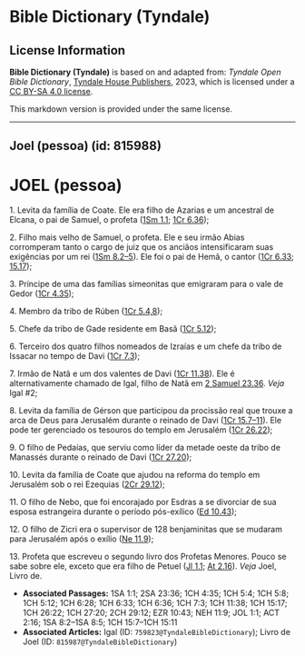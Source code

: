 # Bible Dictionary (Tyndale)

## License Information

**Bible Dictionary (Tyndale)** is based on and adapted from: _Tyndale Open Bible Dictionary_, [Tyndale House Publishers](https://tyndaleopenresources.com/), 2023, which is licensed under a [CC BY-SA 4.0 license](https://creativecommons.org/licenses/by-sa/4.0/legalcode.en).

This markdown version is provided under the same license.



--------------------------------

## Joel (pessoa) (id: 815988)

JOEL (pessoa)
=============

1\. Levita da família de Coate. Ele era filho de Azarias e um ancestral de Elcana, o pai de Samuel, o profeta ([1Sm 1\.1](https://ref.ly/1Sam1:1); [1Cr 6\.36](https://ref.ly/1Chr6:36));

2\. Filho mais velho de Samuel, o profeta. Ele e seu irmão Abias corromperam tanto o cargo de juiz que os anciãos intensificaram suas exigências por um rei ([1Sm 8\.2–5](https://ref.ly/1Sam8:2-1Sam8:5)). Ele foi o pai de Hemã, o cantor ([1Cr 6\.33](https://ref.ly/1Chr6:33); [15\.17](https://ref.ly/1Chr15:7));

3\. Príncipe de uma das famílias simeonitas que emigraram para o vale de Gedor ([1Cr 4\.35](https://ref.ly/1Chr4:35));

4\. Membro da tribo de Rúben ([1Cr 5\.4,8](https://ref.ly/1Chr5:4,1Chr5:8));

5\. Chefe da tribo de Gade residente em Basã ([1Cr 5\.12](https://ref.ly/1Chr5:12));

6\. Terceiro dos quatro filhos nomeados de Izraías e um chefe da tribo de Issacar no tempo de Davi ([1Cr 7\.3](https://ref.ly/1Chr7:3));

7\. Irmão de Natã e um dos valentes de Davi ([1Cr 11\.38](https://ref.ly/1Chr11:38)). Ele é alternativamente chamado de Igal, filho de Natã em [2 Samuel 23\.36](https://ref.ly/2Sam23:36). *Veja* Igal \#2;

8\. Levita da família de Gérson que participou da procissão real que trouxe a arca de Deus para Jerusalém durante o reinado de Davi ([1Cr 15\.7–11](https://ref.ly/1Chr15:7-1Chr15:11)). Ele pode ter gerenciado os tesouros do templo em Jerusalém ([1Cr 26\.22](https://ref.ly/1Chr26:22));

9\. O filho de Pedaías, que serviu como líder da metade oeste da tribo de Manassés durante o reinado de Davi ([1Cr 27\.20](https://ref.ly/1Chr27:20));

10\. Levita da família de Coate que ajudou na reforma do templo em Jerusalém sob o rei Ezequias ([2Cr 29\.12](https://ref.ly/2Chr29:12));

11\. O filho de Nebo, que foi encorajado por Esdras a se divorciar de sua esposa estrangeira durante o período pós\-exílico ([Ed 10\.43](https://ref.ly/Ezra10:43));

12\. O filho de Zicri era o supervisor de 128 benjaminitas que se mudaram para Jerusalém após o exílio ([Ne 11\.9](https://ref.ly/Neh11:9));

13\. Profeta que escreveu o segundo livro dos Profetas Menores. Pouco se sabe sobre ele, exceto que era filho de Petuel ([Jl 1\.1](https://ref.ly/Joel1:1); [At 2\.16](https://ref.ly/Acts2:16)). *Veja* Joel, Livro de.

* **Associated Passages:** 1SA 1:1; 2SA 23:36; 1CH 4:35; 1CH 5:4; 1CH 5:8; 1CH 5:12; 1CH 6:28; 1CH 6:33; 1CH 6:36; 1CH 7:3; 1CH 11:38; 1CH 15:17; 1CH 26:22; 1CH 27:20; 2CH 29:12; EZR 10:43; NEH 11:9; JOL 1:1; ACT 2:16; 1SA 8:2–1SA 8:5; 1CH 15:7–1CH 15:11
* **Associated Articles:** Igal (ID: `759823@TyndaleBibleDictionary`); Livro de Joel (ID: `815987@TyndaleBibleDictionary`)

